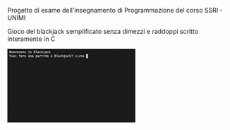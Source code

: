 Progetto di esame dell'insegnamento di Programmazione del corso SSRI - UNIMI

Gioco del blackjack semplificato senza dimezzi e raddoppi scritto interamente in C

![](demo/demo.gif)

